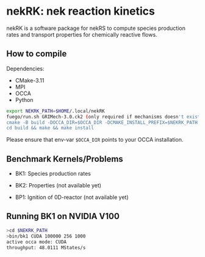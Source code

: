 # nekRK: nek reaction kinetics

nekRK is a software package for nekRS to compute species production rates and transport properties for chemically reactive flows.

## How to compile
Dependencies:
- CMake-3.11
- MPI
- OCCA
- Python

```sh
export NEKRK_PATH=$HOME/.local/nekRK
fuego/run.sh GRIMech-3.0.ck2 (only required if mechanisms doesn't exist in share/mechanism)
cmake -B build -DOCCA_DIR=$OCCA_DIR -DCMAKE_INSTALL_PREFIX=$NEKRK_PATH 
cd build && make && make install
```
Please ensure that env-var `$OCCA_DIR` points to your OCCA installation. 

## Benchmark Kernels/Problems
* BK1: Species production rates
* BK2: Properties (not available yet)

* BP1: Ignition of 0D-reactor (not available yet)

## Running BK1 on NVIDIA V100
```sh
>cd $NEKRK_PATH
>bin/bk1 CUDA 100000 256 1000
active occa mode: CUDA
throughput: 48.0111 MStates/s
```
